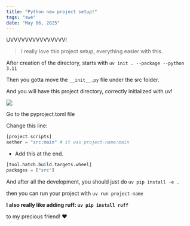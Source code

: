 ```yaml
---
title: "Python new project setup!"
tags: "swe"
date: "May 06, 2025"
---
```


UVVVVVVVVVVVVVVV!

> I really love this project setup, everything easier with this.

After creation of the directory, starts with `uv init . --package --python 3.11`

Then you gotta move the `__init__.py` file under the src folder.

And you will have this project directory, correctly initialized with uv!

![](/images/uv-project.png)

Go to the pyproject.toml file

Change this line: 
```python
[project.scripts]
aether = "src:main" # it was project-name:main
```

+ Add this at the end.

```python
[tool.hatch.build.targets.wheel]
packages = ["src"]
```

And after all the development, you should just do `uv pip install -e .`

then you can run your project with `uv run project-name`

**I also really like adding ruff: `uv pip install ruff`**

to my precious friend! ❤️